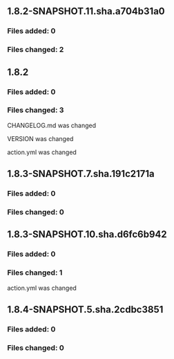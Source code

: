 ## 1.8.2-SNAPSHOT.11.sha.a704b31a0

### Files added: 0

### Files changed: 2


## 1.8.2

### Files added: 0

### Files changed: 3

CHANGELOG.md was changed

VERSION was changed

action.yml was changed

## 1.8.3-SNAPSHOT.7.sha.191c2171a

### Files added: 0

### Files changed: 0


## 1.8.3-SNAPSHOT.10.sha.d6fc6b942

### Files added: 0

### Files changed: 1

action.yml was changed


## 1.8.4-SNAPSHOT.5.sha.2cdbc3851

### Files added: 0

### Files changed: 0



